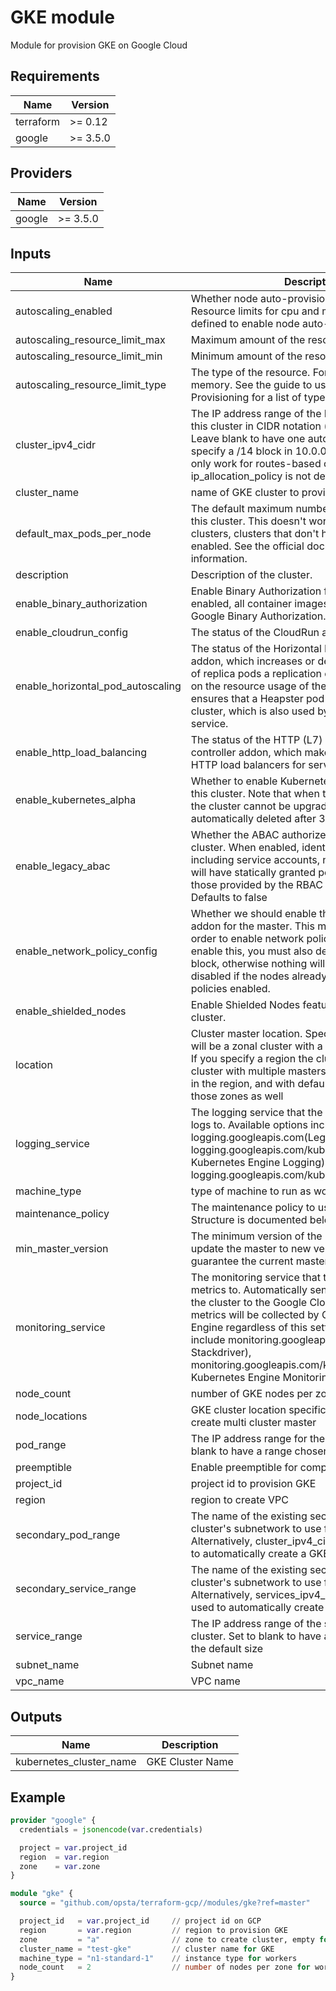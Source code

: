 # GKE module

Module for provision GKE on Google Cloud

## Requirements

| Name      | Version  |
| --------- | -------- |
| terraform | >= 0.12  |
| google    | >= 3.5.0 |

## Providers

| Name   | Version  |
| ------ | -------- |
| google | >= 3.5.0 |

## Inputs

| Name                              | Description                                                                                                                                                                                                                                                                                                                                                                                                  | Type           | Default                                  | Required |
| --------------------------------- | ------------------------------------------------------------------------------------------------------------------------------------------------------------------------------------------------------------------------------------------------------------------------------------------------------------------------------------------------------------------------------------------------------------ | -------------- | ---------------------------------------- | :------: |
| autoscaling_enabled               | Whether node auto-provisioning is enabled. Resource limits for cpu and memory must be defined to enable node auto-provisioning                                                                                                                                                                                                                                                                               | `bool`         | `false`                                  |    no    |
| autoscaling_resource_limit_max    | Maximum amount of the resource in the cluster.                                                                                                                                                                                                                                                                                                                                                               | `number`       | `null`                                   |    no    |
| autoscaling_resource_limit_min    | Minimum amount of the resource in the cluster.                                                                                                                                                                                                                                                                                                                                                               | `number`       | `null`                                   |    no    |
| autoscaling_resource_limit_type   | The type of the resource. For example, cpu and memory. See the guide to using Node Auto-Provisioning for a list of types.                                                                                                                                                                                                                                                                                    | `string`       | `"cpu"`                                  |    no    |
| cluster_ipv4_cidr                 | The IP address range of the Kubernetes pods in this cluster in CIDR notation (e.g. 10.96.0.0/14). Leave blank to have one automatically chosen or specify a /14 block in 10.0.0.0/8. This field will only work for routes-based clusters, where ip_allocation_policy is not defined.                                                                                                                         | `string`       | `null`                                   |    no    |
| cluster_name                      | name of GKE cluster to provision                                                                                                                                                                                                                                                                                                                                                                             | `string`       | n/a                                      |   yes    |
| default_max_pods_per_node         | The default maximum number of pods per node in this cluster. This doesn't work on `routes-based` clusters, clusters that don't have IP Aliasing enabled. See the official documentation for more information.                                                                                                                                                                                                | `number`       | `null`                                   |    no    |
| description                       | Description of the cluster.                                                                                                                                                                                                                                                                                                                                                                                  | `string`       | `null`                                   |    no    |
| enable_binary_authorization       | Enable Binary Authorization for this cluster. If enabled, all container images will be validated by Google Binary Authorization.                                                                                                                                                                                                                                                                             | `bool`         | `false`                                  |    no    |
| enable_cloudrun_config            | The status of the CloudRun addon.                                                                                                                                                                                                                                                                                                                                                                            | `bool`         | `false`                                  |    no    |
| enable_horizontal_pod_autoscaling | The status of the Horizontal Pod Autoscaling addon, which increases or decreases the number of replica pods a replication controller has based on the resource usage of the existing pods. It ensures that a Heapster pod is running in the cluster, which is also used by the Cloud Monitoring service.                                                                                                     | `bool`         | `true`                                   |    no    |
| enable_http_load_balancing        | The status of the HTTP (L7) load balancing controller addon, which makes it easy to set up HTTP load balancers for services in a cluster.                                                                                                                                                                                                                                                                    | `bool`         | `true`                                   |    no    |
| enable_kubernetes_alpha           | Whether to enable Kubernetes Alpha features for this cluster. Note that when this option is enabled, the cluster cannot be upgraded and will be automatically deleted after 30 days.                                                                                                                                                                                                                         | `bool`         | `false`                                  |    no    |
| enable_legacy_abac                | Whether the ABAC authorizer is enabled for this cluster. When enabled, identities in the system, including service accounts, nodes, and controllers, will have statically granted permissions beyond those provided by the RBAC configuration or IAM. Defaults to false                                                                                                                                      | `bool`         | `false`                                  |    no    |
| enable_network_policy_config      | Whether we should enable the network policy addon for the master. This must be enabled in order to enable network policy for the nodes. To enable this, you must also define a network_policy block, otherwise nothing will happen. It can only be disabled if the nodes already do not have network policies enabled.                                                                                       | `bool`         | `false`                                  |    no    |
| enable_shielded_nodes             | Enable Shielded Nodes features on all nodes in this cluster.                                                                                                                                                                                                                                                                                                                                                 | `bool`         | `false`                                  |    no    |
| location                          | Cluster master location. Specific a zone the cluster will be a zonal cluster with a single cluster master. If you specify a region the cluster will be a regional cluster with multiple masters spread across zones in the region, and with default node locations in those zones as well                                                                                                                    | `string`       | `null`                                   |    no    |
| logging_service                   | The logging service that the cluster should write logs to. Available options include logging.googleapis.com(Legacy Stackdriver), logging.googleapis.com/kubernetes(Stackdriver Kubernetes Engine Logging), and none. Defaults to logging.googleapis.com/kubernetes                                                                                                                                           | `string`       | `"logging.googleapis.com/kubernetes"`    |    no    |
| machine_type                      | type of machine to run as workers                                                                                                                                                                                                                                                                                                                                                                            | `string`       | `"n1-standard-1"`                        |    no    |
| maintenance_policy                | The maintenance policy to use for the cluster. Structure is documented below.                                                                                                                                                                                                                                                                                                                                | `string`       | `"logging.googleapis.com/kubernetes"`    |    no    |
| min_master_version                | The minimum version of the master. GKE will auto-update the master to new versions, so this does not guarantee the current master version                                                                                                                                                                                                                                                                    | `string`       | `null`                                   |    no    |
| monitoring_service                | The monitoring service that the cluster should write metrics to. Automatically send metrics from pods in the cluster to the Google Cloud Monitoring API. VM metrics will be collected by Google Compute Engine regardless of this setting Available options include monitoring.googleapis.com(Legacy Stackdriver), monitoring.googleapis.com/kubernetes(Stackdriver Kubernetes Engine Monitoring), and none. | `string`       | `"monitoring.googleapis.com/kubernetes"` |    no    |
| node_count                        | number of GKE nodes per zone                                                                                                                                                                                                                                                                                                                                                                                 | `number`       | `1`                                      |    no    |
| node_locations                    | GKE cluster location specific zone willregion will create multi cluster master                                                                                                                                                                                                                                                                                                                               | `list(string)` | `null`                                   |    no    |
| pod_range                         | The IP address range for the cluster pod IPs. Set to blank to have a range chosen with the default size                                                                                                                                                                                                                                                                                                      | `string`       | `null`                                   |    no    |
| preemptible                       | Enable preemptible for compute engine                                                                                                                                                                                                                                                                                                                                                                        | `bool`         | `false`                                  |    no    |
| project_id                        | project id to provision GKE                                                                                                                                                                                                                                                                                                                                                                                  | `string`       | `null`                                   |    no    |
| region                            | region to create VPC                                                                                                                                                                                                                                                                                                                                                                                         | `string`       | `null`                                   |    no    |
| secondary_pod_range               | The name of the existing secondary range in the cluster's subnetwork to use for pod IP addresses. Alternatively, cluster_ipv4_cidr_block can be used to automatically create a GKE-managed one.                                                                                                                                                                                                              | `string`       | `null`                                   |    no    |
| secondary_service_range           | The name of the existing secondary range in the cluster's subnetwork to use for service ClusterIPs. Alternatively, services_ipv4_cidr_block can be used to automatically create a GKE-managed one.                                                                                                                                                                                                           | `string`       | `null`                                   |    no    |
| service_range                     | The IP address range of the services IPs in this cluster. Set to blank to have a range chosen with the default size                                                                                                                                                                                                                                                                                          | `string`       | `null`                                   |    no    |
| subnet_name                       | Subnet name                                                                                                                                                                                                                                                                                                                                                                                                  | `string`       | `null`                                   |    no    |
| vpc_name                          | VPC name                                                                                                                                                                                                                                                                                                                                                                                                     | `string`       | `null`                                   |    no    |

## Outputs

| Name                    | Description      |
| ----------------------- | ---------------- |
| kubernetes_cluster_name | GKE Cluster Name |

## Example

```terraform
provider "google" {
  credentials = jsonencode(var.credentials)

  project = var.project_id
  region  = var.region
  zone    = var.zone
}

module "gke" {
  source = "github.com/opsta/terraform-gcp//modules/gke?ref=master"

  project_id   = var.project_id     // project id on GCP
  region       = var.region         // region to provision GKE
  zone         = "a"                // zone to create cluster, empty for enable multi zone cluster
  cluster_name = "test-gke"         // cluster name for GKE
  machine_type = "n1-standard-1"    // instance type for workers
  node_count   = 2                  // number of nodes per zone for workers, multiply with zone if you specific zone value
}
```

